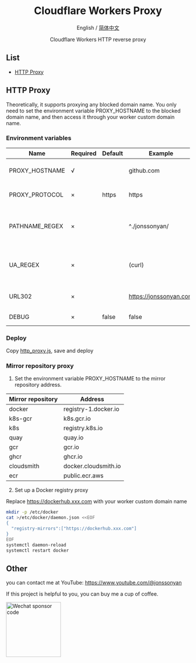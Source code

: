<div align="center">

<h1 align="center">Cloudflare Workers Proxy</h1>

English / [简体中文](README.md)

Cloudflare Workers HTTP reverse proxy

</div>

## List

- [HTTP Proxy](#http-proxy)

## HTTP Proxy

Theoretically, it supports proxying any blocked domain name. You only need to set the environment variable
PROXY_HOSTNAME to the blocked domain name, and then access it through your worker custom domain name.

### Environment variables

| Name           | Required | Default | Example                | Remark                                      |
|----------------|----------|---------|------------------------|---------------------------------------------|
| PROXY_HOSTNAME | √        |         | github.com             | Proxy address hostname                      |
| PROXY_PROTOCOL | ×        | https   | https                  | Proxy address protocol                      |
| PATHNAME_REGEX | ×        |         | ^./jonssonyan/         | Regular expression for proxy address path   |
| UA_REGEX       | ×        |         | (curl)                 | Regular expression for User-Agent whitelist |
| URL302         | ×        |         | https://jonssonyan.com | 302 Redirect address                        |
| DEBUG          | ×        | false   | false                  | Enable DEBUG                                |

### Deploy

Copy [http_proxy.js](http_proxy.js), save and deploy

### Mirror repository proxy

1. Set the environment variable PROXY_HOSTNAME to the mirror repository address.

| Mirror repository | Address              |     
|-------------------|----------------------|
| docker            | registry-1.docker.io |   
| k8s-gcr           | k8s.gcr.io           |   
| k8s               | registry.k8s.io      |    
| quay              | quay.io              |   
| gcr               | gcr.io               |  
| ghcr              | ghcr.io              |   
| cloudsmith        | docker.cloudsmith.io |   
| ecr               | public.ecr.aws       |  

2. Set up a Docker registry proxy

Replace https://dockerhub.xxx.com with your worker custom domain name

```bash
mkdir -p /etc/docker
cat >/etc/docker/daemon.json <<EOF
{
  "registry-mirrors":["https://dockerhub.xxx.com"]
}
EOF
systemctl daemon-reload
systemctl restart docker
```

## Other

you can contact me at YouTube: https://www.youtube.com/@jonssonyan

If this project is helpful to you, you can buy me a cup of coffee.

<img src="https://github.com/jonssonyan/install-script/assets/46235235/cce90c48-27d3-492c-af3e-468b656bdd06" width="150" alt="Wechat sponsor code" title="Wechat sponsor code"/>